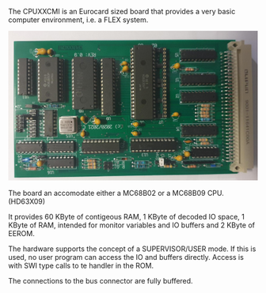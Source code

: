 The CPUXXCMI is an Eurocard sized board that provides a very basic computer environment, i.e. a FLEX system.

![CPUXXCMI](./20210629_084739a.jpg)

The board an accomodate either a MC68B02 or a MC68B09 CPU. (HD63X09)

It provides 60 KByte of contigeous RAM, 1 KByte of decoded IO space, 1 KByte of RAM, intended for monitor variables and IO buffers and 2 KByte of EEROM.

The hardware supports the concept of a SUPERVISOR/USER mode. If this is used, no user program can access the IO and buffers directly. Access is with SWI type calls to te handler in the ROM.

The connections to the bus connector are fully buffered.
